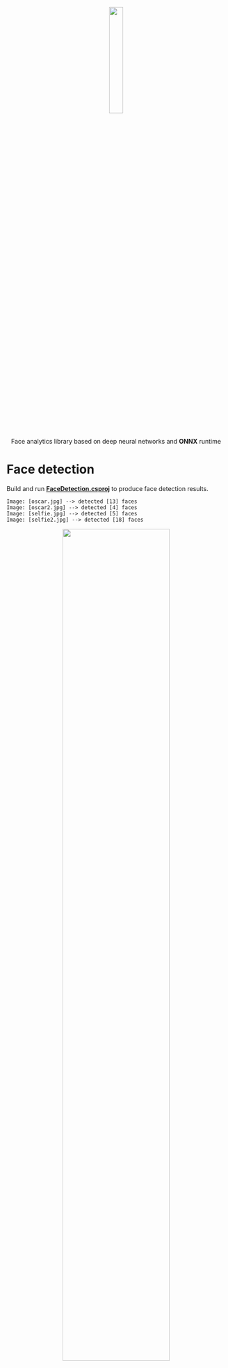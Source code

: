 <p align="center"><img width="25%" src="../FaceONNX/FaceONNX.png" /></p>
<p align="center"> Face analytics library based on deep neural networks and <b>ONNX</b> runtime </p>  

# Face detection
Build and run [**FaceDetection.csproj**](FaceDetection) to produce face detection results.
```batch
Image: [oscar.jpg] --> detected [13] faces
Image: [oscar2.jpg] --> detected [4] faces
Image: [selfie.jpg] --> detected [5] faces
Image: [selfie2.jpg] --> detected [18] faces
```

<p align="center"><img width="70%" src="FaceDetection/results/oscar2.jpg" /></p>
<p align="center"><b>Figure 1.</b> Results for oscar2.jpg</p>  

# Face embeddings classification
Build and run [**FaceEmbeddingsClassification.csproj**](FaceEmbeddingsClassification) to classify faces as "Brad Pitt", "Nicole Kidman" or "Sarah Paulson".
```batch
Image: [brad_1.jpg] --> classified as [Brad Pitt] with similarity [0,96517545]
Image: [brad_2.jpg] --> classified as [Brad Pitt] with similarity [0,8623285]
Image: [brad_3.jpg] --> classified as [Brad Pitt] with similarity [0,8151555]
Image: [nicole_1.jpg] --> classified as [Nicole Kidman] with similarity [0,8584538]
Image: [nicole_2.jpg] --> classified as [Nicole Kidman] with similarity [0,8298364]
Image: [nicole_3.jpg] --> classified as [Nicole Kidman] with similarity [0,8977611]
Image: [sarah_1.jpg] --> classified as [Sarah Paulson] with similarity [0,9042954]
Image: [sarah_2.jpg] --> classified as [Sarah Paulson] with similarity [0,8464778]
Image: [sarah_3.jpg] --> classified as [Sarah Paulson] with similarity [0,84192747]
```

# Face landmarks extraction
Build and run [**FaceLandmarksExtraction.csproj**](FaceLandmarksExtraction) to produce faces landmarks.
```batch
Image: [bruce.jpg] --> detected [1] faces
Image: [jake.jpg] --> detected [1] faces
Image: [kid.jpg] --> detected [1] faces
```
<p align="center"><img width="70%" src="FaceLandmarksExtraction/results/kid.jpg" /></p>
<p align="center"><b>Figure 2.</b> Results for kid.jpg</p>  

# Face semantic segmentation
Build and run [**FaceSemanticSegmentation.csproj**](FaceSemanticSegmentation) to produce faces segmentation maps.
```batch
Image: [brad.jpg] --> detected [1] faces
Image: [michael.jpg] --> detected [1] faces
Image: [nicole.jpg] --> detected [1] faces
```
<p align="center"><img width="35%" src="FaceSemanticSegmentation/images/brad.jpg"/><img width="35%" src="FaceSemanticSegmentation/results/brad.jpg" /></p>
<p align="center"><b>Figure 3.</b> Original image brad.jpg and face segmentation map</p>  

# Gender classification
Build and run [**GenderClassification.csproj**](GenderClassification) to classify faces as "Male" or "Female".
```batch
Image: [CF600.jpg] --> classified as [Female] with probability [1]
Image: [CF601.jpg] --> classified as [Female] with probability [1]
Image: [CF602.jpg] --> classified as [Female] with probability [1]
Image: [CF603.jpg] --> classified as [Female] with probability [0,99999154]
Image: [CF604.jpg] --> classified as [Female] with probability [0,9968484]
Image: [CM722.jpg] --> classified as [Male] with probability [1]
Image: [CM726.jpg] --> classified as [Male] with probability [0,9999999]
Image: [CM739.jpg] --> classified as [Male] with probability [1]
Image: [CM742.jpg] --> classified as [Male] with probability [1]
Image: [CM750.jpg] --> classified as [Female] with probability [0,99997663]
```

# Race and age classification
Build and run [**RaceAndAgeClassification.csproj**](RaceAndAgeClassification) to classify faces by race and age.
```batch
Image: [baby.jpg] --> detected [1] faces
        [Face #1]: --> classified as [White] race and [<2] age
Image: [bruce.jpg] --> detected [1] faces
        [Face #1]: --> classified as [Asian] race and [25-37] age
Image: [jolie_brad.jpg] --> detected [2] faces
        [Face #1]: --> classified as [White] race and [25-37] age
        [Face #2]: --> classified as [White] race and [38-47] age
Image: [kid.jpg] --> detected [1] faces
        [Face #1]: --> classified as [White] race and [3-7] age
Image: [morgan.jpg] --> detected [1] faces
        [Face #1]: --> classified as [Black] race and [>60] age
Done.
```
<p align="center"><img width="70%" src="RaceAndAgeClassification/results/jolie_brad.jpg" /></p>
<p align="center"><b>Figure 4.</b> Results of race and age classification</p>  

# Emotion & beauty estimation
Build and run [**EmotionAndBeautyEstimation.csproj**](EmotionAndBeautyEstimation) to classify face emotion and estimate face beauty. 
```batch
Image: [CF600.jpg] --> detected [1] faces
        [Face #1]: --> classified as [happiness] emotion and [8,3/10.0] beauty
Image: [CF601.jpg] --> detected [1] faces
        [Face #1]: --> classified as [happiness] emotion and [6,6/10.0] beauty
Image: [CF602.jpg] --> detected [1] faces
        [Face #1]: --> classified as [neutral] emotion and [8,2/10.0] beauty
Image: [CF603.jpg] --> detected [1] faces
        [Face #1]: --> classified as [happiness] emotion and [7,8/10.0] beauty
Image: [CF604.jpg] --> detected [1] faces
        [Face #1]: --> classified as [neutral] emotion and [7,1/10.0] beauty
Image: [CM722.jpg] --> detected [1] faces
        [Face #1]: --> classified as [neutral] emotion and [8,8/10.0] beauty
Image: [CM726.jpg] --> detected [1] faces
        [Face #1]: --> classified as [neutral] emotion and [6,3/10.0] beauty
Image: [CM739.jpg] --> detected [1] faces
        [Face #1]: --> classified as [happiness] emotion and [7,6/10.0] beauty
Image: [CM742.jpg] --> detected [1] faces
        [Face #1]: --> classified as [neutral] emotion and [8,2/10.0] beauty
Image: [CM750.jpg] --> detected [1] faces
        [Face #1]: --> classified as [neutral] emotion and [6,1/10.0] beauty
```

<p align="center"><img width="40%" src="EmotionAndBeautyEstimation/results/CF601.jpg" /><img width="40%" src="EmotionAndBeautyEstimation/results/CF600.jpg" /></p>
<p align="center"><b>Figure 5.</b> Results of emotion classification and beauty estimation</p>  
